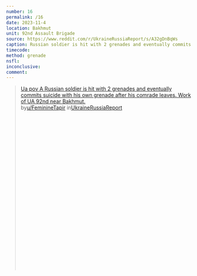 ```yaml
---
number: 16
permalink: /16
date: 2023-11-4
location: Bakhmut
unit: 92nd Assault Brigade
source: https://www.reddit.com/r/UkraineRussiaReport/s/A32gDnBqWs
caption: Russian soldier is hit with 2 grenades and eventually commits suicide after his comrade leaves
timecode:
method: grenade
nsfl:
inconclusive:
comment:
---
```

<blockquote class="reddit-embed-bq" style="height:500px" data-embed-height="740"><a href="https://www.reddit.com/r/UkraineRussiaReport/comments/17nle1m/ua_pov_a_russian_soldier_is_hit_with_2_grenades/">Ua pov A Russian soldier is hit with 2 grenades and eventually commits suicide with his own grenade after his comrade leaves. Work of UA 92nd near Bakhmut.</a><br> by<a href="https://www.reddit.com/user/FeminineTapir/">u/FeminineTapir</a> in<a href="https://www.reddit.com/r/UkraineRussiaReport/">UkraineRussiaReport</a></blockquote><script async="" src="https://embed.reddit.com/widgets.js" charset="UTF-8"></script>